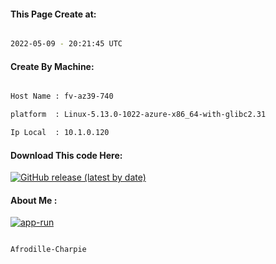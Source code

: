
   
#### This Page Create at:

```bash

2022-05-09 - 20:21:45 UTC

```

#### Create By Machine:

```bash

Host Name : fv-az39-740

platform  : Linux-5.13.0-1022-azure-x86_64-with-glibc2.31

Ip Local  : 10.1.0.120

```
#### Download This code Here:

[![GitHub release (latest by date)](https://img.shields.io/github/v/release/Afrodille-Charpie/App-Run-1?style=for-the-badge&label=Download)](https://github.com/Afrodille-Charpie/App-Run-1/releases) 

</p> 

#### About Me :

[![app-run](https://github.com/Afrodille-Charpie/App-Run-1/actions/workflows/app-run.yml/badge.svg)](https://github.com/Afrodille-Charpie/App-Run-1/actions/workflows/app-run.yml)

```bash

Afrodille-Charpie

```

